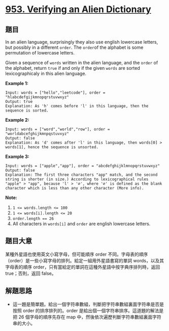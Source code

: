 # [953. Verifying an Alien Dictionary](https://leetcode.com/problems/verifying-an-alien-dictionary/)


## 題目

In an alien language, surprisingly they also use english lowercase letters, but possibly in a different `order`. The `order`of the alphabet is some permutation of lowercase letters.

Given a sequence of `words` written in the alien language, and the `order` of the alphabet, return `true` if and only if the given `words` are sorted lexicographicaly in this alien language.

**Example 1:**

    Input: words = ["hello","leetcode"], order = "hlabcdefgijkmnopqrstuvwxyz"
    Output: true
    Explanation: As 'h' comes before 'l' in this language, then the sequence is sorted.

**Example 2:**

    Input: words = ["word","world","row"], order = "worldabcefghijkmnpqstuvxyz"
    Output: false
    Explanation: As 'd' comes after 'l' in this language, then words[0] > words[1], hence the sequence is unsorted.

**Example 3:**

    Input: words = ["apple","app"], order = "abcdefghijklmnopqrstuvwxyz"
    Output: false
    Explanation: The first three characters "app" match, and the second string is shorter (in size.) According to lexicographical rules "apple" > "app", because 'l' > '∅', where '∅' is defined as the blank character which is less than any other character (More info).

**Note:**

1. `1 <= words.length <= 100`
2. `1 <= words[i].length <= 20`
3. `order.length == 26`
4. All characters in `words[i]` and `order` are english lowercase letters.


## 題目大意

某種外星語也使用英文小寫字母，但可能順序 order 不同。字母表的順序（order）是一些小寫字母的排列。給定一組用外星語書寫的單詞 words，以及其字母表的順序 order，只有當給定的單詞在這種外星語中按字典序排列時，返回 true；否則，返回 false。



## 解題思路


- 這一題是簡單題。給出一個字符串數組，判斷把字符串數組裏面字符串是否是按照 order 的排序排列的。order 是給出個一個字符串排序。這道題的解法是把 26 個字母的順序先存在 map 中，然後依次遍歷判斷字符串數組裏面字符串的大小。
